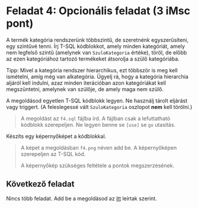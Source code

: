 # Feladat 4: Opcionális feladat (3 iMsc pont)

A termék kategória rendszerünk többszintű, de szeretnénk egyszerűsíteni, egy szintűvé tenni. Írj T-SQL kódblokkot, amely minden kategóriát, amely nem legfelső szintű (amelynek van `SzuloKategoria` értéke), töröl, de előbb az ezen kategóriához tartozó termékeket átsorolja a szülő kategóriába.

Tipp: Mivel a kategória rendszer hierarchikus, ezt többször is meg kell ismételni, amíg még van alkategória. Ügyelj rá, hogy a kategória hierarchia aljáról kell indulni, azaz minden iterációban azon kategóriákat kell megszüntetni, amelynek van szülője, de amely maga nem szülő.

A megoldásod egyetlen T-SQL kódblokk legyen. Ne használj tárolt eljárást vagy triggert. (A feleslegessé vált `SzuloKategoria` oszlopot **nem** kell törölni.)

> A megoldást az `f4.sql` fájlba írd. A fájlban csak a lefuttatható kódblokk szerepeljen. Ne legyen benne se `[use]` se `go` utasítás.

Készíts egy képernyőképet a kódblokkal.

> A képet a megoldásban `f4.png` néven add be. A képernyőképen szerepeljen az T-SQL kód.
>
> A képernyőkép szükséges feltétele a pontok megszerzésének.

## Következő feladat

Nincs több feladat. Add be a megoldásod az [itt](README.md) leírtak szerint.
